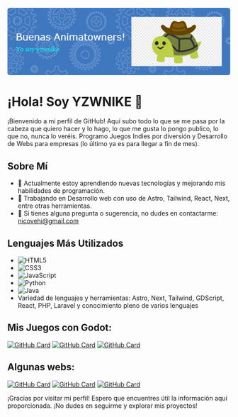 ![Header](./oleee.png)



# ¡Hola! Soy YZWNIKE 👋

¡Bienvenido a mi perfil de GitHub! Aquí subo todo lo que se me pasa por la cabeza que quiero hacer y lo hago, lo que me gusta lo pongo publico, lo que no, nunca lo veréis. Programo Juegos Indies por diversión y Desarrollo de Webs para empresas (lo último ya es para llegar a fin de mes).

## Sobre Mí

- 🌱 Actualmente estoy aprendiendo nuevas tecnologías y mejorando mis habilidades de programación.
- 💼 Trabajando en Desarrollo web con uso de Astro, Tailwind, React, Next, entre otras herramientas.
- 💬 Si tienes alguna pregunta o sugerencia, no dudes en contactarme: nicovehi@gmail.com

## Lenguajes Más Utilizados

- ![HTML5](https://img.shields.io/badge/-HTML5-E34F26?style=flat-square&logo=html5&logoColor=white)
- ![CSS3](https://img.shields.io/badge/-CSS3-1572B6?style=flat-square&logo=css3&logoColor=white)
- ![JavaScript](https://img.shields.io/badge/-JavaScript-F7DF1E?style=flat-square&logo=javascript&logoColor=black)
- ![Python](https://img.shields.io/badge/-Python-3776AB?style=flat-square&logo=python&logoColor=white)
- ![Java](https://img.shields.io/badge/-Java-007396?style=flat-square&logo=java&logoColor=white)
- Variedad de lenguajes y herramientas: Astro, Next, Tailwind, GDScript, React, PHP, Laravel y conocimiento pleno de varios lenguajes


## Mis Juegos con Godot:

[![GitHub Card](https://github-readme-stats.vercel.app/api/pin/?username=yzwnike&repo=FNAFYZW)](https://github.com/yzwnike/)
[![GitHub Card](https://github-readme-stats.vercel.app/api/pin/?username=yzwnike&repo=JuegoYazawis)](https://github.com/yzwnike/)
[![GitHub Card](https://github-readme-stats.vercel.app/api/pin/?username=yzwnike&repo=GAMEBUFAS)](https://github.com/yzwnike/)

## Algunas webs:

[![GitHub Card](https://github-readme-stats.vercel.app/api/pin/?username=loickstark&repo=jairoquintero.com)](https://github.com/loickstark/)
[![GitHub Card](https://github-readme-stats.vercel.app/api/pin/?username=yzwnike&repo=fcbufasweb)](https://github.com/yzwnike/)
[![GitHub Card](https://github-readme-stats.vercel.app/api/pin/?username=yzwnike&repo=proud-planet)](https://github.com/yzwnike/)




  

¡Gracias por visitar mi perfil! Espero que encuentres útil la información aquí proporcionada. ¡No dudes en seguirme y explorar mis proyectos!


